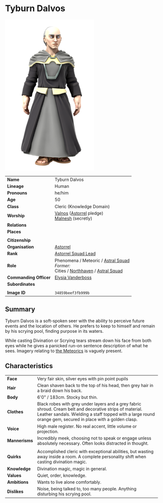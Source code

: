 # Tyburn Dalvos

<img src="https://raw.githubusercontent.com/jesskelsall/astarus-images/main/characters/portraits/34859beef3fb999b.png" height="500" />

|||
| --- | --- |
| **Name** | Tyburn Dalvos | character.3
| **Lineage** | Human |
| **Pronouns** | he/him |
| **Age** | 50 |
| **Class** | Cleric (Knowledge Domain) |
| **Worship** | [Valnos](../gods/deities/valnos.md) ([Astorrel](../organisations/astorrel/astorrel.md) pledge)<br>[Malnesh](../gods/deities/malnesh.md) (secretly) |
| **Relations** | |
| **Places** | |
|||
| **Citizenship** | |
| **Organisation** | [Astorrel](../organisations/astorrel/astorrel.md) |
| **Rank** | [Astorrel Squad Lead](../organisations/astorrel/ranks/astorrel-squad-lead.md) |
| **Role** | Phenomena / Meteoric / [Astral Squad](../organisations/astorrel/squads/astral-squad.md)<br>*Former:*<br>Cities / [Northhaven](../places/cities/northhaven.md) / [Astral Squad](../organisations/astorrel/squads/astral-squad.md) |
| **Commanding Officer** | [Elysia Vanderboss](elysia-vanderboss.md) |
| **Subordinates** | |
|||
| **Image ID** | `34859beef3fb999b` |

## Summary

Tyburn Dalvos is a soft-spoken seer with the ability to perceive future events and the location of others. He prefers to keep to himself and remain by his scrying pool, finding purpose in its waters.

While casting Divination or Scrying tears stream down his face from both eyes while he gives a panicked run-on sentence description of what he sees. Imagery relating to [the Meteorics](../lineages/the-meteorics.md) is vaguely present.

## Characteristics

| | |
| --- | --- |
| **Face** | Very fair skin, silver eyes with pin point pupils | characteristics.2
| **Hair** | Clean shaven back to the top of his head, then grey hair in a braid down his back. |
| **Body** | 6'0" / 183cm. Stocky but thin. |
| **Clothes** | Black robes with grey under layers and a grey fabric shroud. Cream belt and decorative strips of material. Leather sandals. Wielding a staff topped with a large round orange gem, secured in place with a golden clasp. |
| **Voice** | High male register. No real accent, little volume or projection. |
| **Mannerisms** | Incredibly meek, choosing not to speak or engage unless absolutely necessary. Often looks distracted in thought. |
| | |
| **Quirks** | Accomplished cleric with exceptional abilities, but wasting away inside a room. A complete personality shift when casting divination magic. |
| **Knowledge** | Divination magic, magic in general. |
| **Values** | Quiet, order, knowledge. |
| **Ambitions** | Wants to live alone comfortably. |
| **Dislikes** | Noise, being talked to, too many people. Anything disturbing his scrying pool. |
